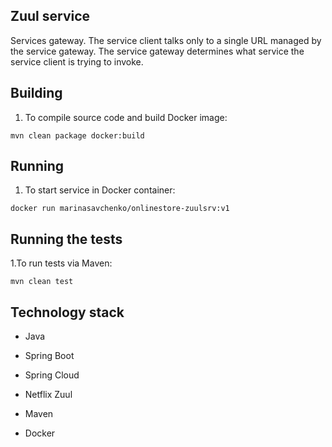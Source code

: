 ## **Zuul service**

Services gateway.
The service client talks only to a single URL managed by the service gateway.
The service gateway determines what service the service client is trying to invoke.

## **Building**

1. To compile source code and build Docker image:
```
mvn clean package docker:build
```

## **Running**

1. To start service in Docker container:
```
docker run marinasavchenko/onlinestore-zuulsrv:v1
```

## **Running the tests**

1.To run tests via Maven:
```
mvn clean test
```

## **Technology stack**

* Java
* Spring Boot
* Spring Cloud
* Netflix Zuul

* Maven
* Docker